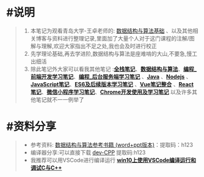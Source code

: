 # #说明

>1. 本笔记为观看青岛大学-王卓老师的: [数据结构与算法基础](https://www.bilibili.com/video/BV1nJ411V7bd?share_source=copy_web) 、以及其他相关博客与资料进行整理记录,里面加了大量个人对于这门课程的注解/图解与理解,欢迎大家指出不足之处,我也会及时进行校正
>2. 先学理论基础,再去学进阶,数据结构与算法是座难啃的大山,不要急,慢工出细活
>3. 除此笔记外大家可以看我其他笔记 :**[全栈笔记](https://gitee.com/hongjilin/hongs-study-notes/tree/master)**、**[数据结构与算法](https://gitee.com/hongjilin/hongs-study-notes/tree/master/编程_算法及课程基础学习笔记/数据结构与算法)**、**[编程_前端开发学习笔记](https://gitee.com/hongjilin/hongs-study-notes/tree/master/编程_前端开发学习笔记)**、**[编程_后台服务端学习笔记](https://gitee.com/hongjilin/hongs-study-notes/tree/master/编程_后台服务端学习笔记)** 、**[Java](https://gitee.com/hongjilin/hongs-study-notes/tree/master/编程_后台服务端学习笔记/Java)** 、**[Nodejs](https://gitee.com/hongjilin/hongs-study-notes/tree/master/编程_后台服务端学习笔记/Nodejs)** 、**[JavaScript笔记](https://gitee.com/hongjilin/hongs-study-notes/tree/master/编程_前端开发学习笔记/HTML+CSS+JS基础笔记/JavaScript笔记)**、**[ES6及后续版本学习笔记](https://gitee.com/hongjilin/hongs-study-notes/tree/master/编程_前端开发学习笔记/ES6及后续版本学习笔记)** 、**[Vue笔记整合](https://gitee.com/hongjilin/hongs-study-notes/tree/master/编程_前端开发学习笔记/Vue笔记整合)** 、**[React笔记](https://gitee.com/hongjilin/hongs-study-notes/tree/master/编程_前端开发学习笔记/React笔记)**、**[微信小程序学习笔记](https://gitee.com/hongjilin/hongs-study-notes/tree/master/编程_前端开发学习笔记/微信小程序学习笔记)**、**[Chrome开发使用及学习笔记](https://gitee.com/hongjilin/hongs-study-notes/tree/master/编程_前端开发学习笔记/Chrome开发使用及学习笔记)** 以及许多其他笔记就不一一例举了
>

# #资料分享

>- 参考资料: [数据结构与算法参考书籍 (word+ppt版本)](https://pan.baidu.com/s/1hBH1U7WrVYA1GV_4WJAOwQ )：提取码：h123
>- 编译器分享:可以直接下载 [dev-CPP](https://pan.baidu.com/s/1CaZ2mDo3Q89u6OA3WJFAAw) 提取码:h123
>- 我推荐可以用VSCode进行编译运行 **[win10上使用VSCode编译运行和调试C与C++](https://gitee.com/hongjilin/hongs-study-notes/tree/master/杂记_其他(如破解与配置)的碎片化笔记/win10上使用VSCode编译运行和调试C与C++)**

